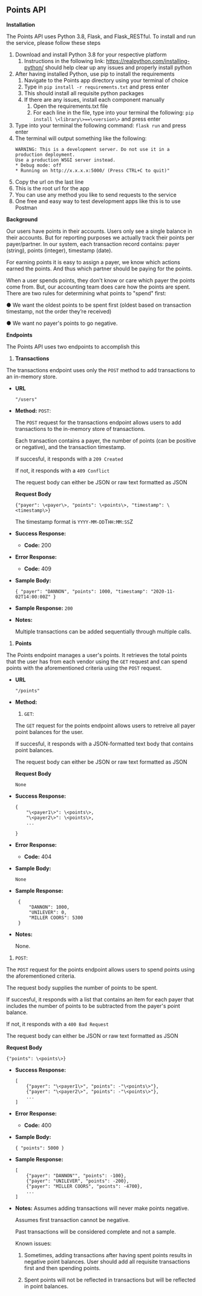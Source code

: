 **Points API**
----
**Installation**

  The Points API uses Python 3.8, Flask, and Flask_RESTful.
  To install and run the service, please follow these steps
  1. Download and install Python 3.8 for your respective platform
     1. Instructions in the following link: https://realpython.com/installing-python/ should help clear up any issues and properly install python
  2. After having installed Python, use pip to install the requirements
     1. Navigate to the Points app directory using your terminal of choice
     2. Type in `pip install -r requirements.txt` and press enter
     3. This should install all requisite python packages
     4. If there are any issues, install each component manually
        1. Open the requirements.txt file
        2. For each line in the file, type into your terminal the following: `pip install \<library\>==\<version\>` and press enter
  3. Type into your terminal the following command: `flask run` and press enter
  4. The terminal will output something like the following: 
        ``` * Environment: production
        WARNING: This is a development server. Do not use it in a production deployment.
        Use a production WSGI server instead.
        * Debug mode: off
        * Running on http://x.x.x.x:5000/ (Press CTRL+C to quit)"
        ```
  5. Copy the url on the last line
  6. This is the root url for the app
  7. You can use any method you like to send requests to the service
  8. One free and easy way to test development apps like this is to use Postman


**Background**

Our users have points in their accounts. Users only see a single balance in their accounts. But for reporting purposes we actually track their
points per payer/partner. In our system, each transaction record contains: payer (string), points (integer), timestamp (date).

For earning points it is easy to assign a payer, we know which actions earned the points. And thus which partner should be paying for the points.

When a user spends points, they don't know or care which payer the points come from. But, our accounting team does care how the points are
spent. There are two rules for determining what points to "spend" first:

● We want the oldest points to be spent first (oldest based on transaction timestamp, not the order they’re received)

● We want no payer's points to go negative.


**Endpoints**

The Points API uses two endpoints to accomplish this

1. **Transactions**

The transactions endpoint uses only the `POST` method to add transactions to an in-memory store.

* **URL**
  
  `"/users"`

* **Method:**
  `POST`:

  The `POST` request for the transactions endpoint allows users to add transactions to the in-memory store of transactions.

  Each transaction contains a payer, the number of points (can be positive or negative), and the transaction timestamp.

  If succesful, it responds with a `209 Created`

  If not, it responds with a `409 Conflict`

  The request body can either be JSON or raw text formatted as JSON

  **Request Body**

  `{"payer": \<payer\>, "points": \<points\>, "timestamp": \<timestamp\>}`

  The timestamp format is `YYYY-MM-DD`T`HH:MM:SS`Z

* **Success Response:**
  

  * **Code:** 200 
 
* **Error Response:**

  * **Code:** 409 <br />

* **Sample Body:**

   `{ "payer": "DANNON", "points": 1000, "timestamp": "2020-11-02T14:00:00Z" }`
* **Sample Response:**
   `200`



* **Notes:**

  Multiple transactions can be added sequentially through multiple calls. 

1. **Points**

The Points endpoint manages a user's points. It retrieves the total points that the user has from each vendor using the `GET`  request and can spend points with the aforementioned criteria using the `POST` request.

* **URL**
  
  `"/points"`

* **Method:**
  1. `GET`:

  The `GET` request for the points endpoint allows users to retreive all payer point balances for the user.

  If succesful, it responds with a JSON-formatted text body that contains point balances.

  The request body can either be JSON or raw text formatted as JSON

  **Request Body**

  `None`


* **Success Response:**
  ```
  {
      "\<payer1\>": \<points\>,
      "\<payer2\>": \<points\>,
      ...

  }
  ```
 
* **Error Response:**

  * **Code:** 404 <br />

* **Sample Body:**

   `None`
* **Sample Response:**
   ```
    {
        "DANNON": 1000,
        "UNILEVER": 0,
        "MILLER COORS": 5300
    }
   ```

* **Notes:**

  None. 

1. `POST`:

  The `POST` request for the points endpoint allows users to spend points using the aforementioned criteria.

  The request body supplies the number of points to be spent. 

  If succesful, it responds with a list that contains an item for each payer that includes the number of points to be subtracted from the payer's point balance.

  If not, it responds with a `400 Bad Request`

  The request body can either be JSON or raw text formatted as JSON

  **Request Body**

  `{"points": \<points\>}`


* **Success Response:**
  
    ```
    [
        {"payer": "\<payer1\>", "points": -"\<points\>"},
        {"payer": "\<payer2\>", "points": -"\<points\>"},
        ...
    ]
    ```

 
* **Error Response:**

  * **Code:** 400 <br />

* **Sample Body:**

   `{ "points": 5000 }`
* **Sample Response:**
  
    ```
    [
        {"payer": "DANNON"", "points": -100},
        {"payer": "UNILEVER", "points": -200},
        {"payer": "MILLER COORS", "points": -4700},
        ...
    ]
    ```
   

* **Notes:**
    Assumes adding transactions will never make points negative.

    Assumes first transaction cannot be negative.
    
    Past transactions will be considered complete and not a sample.

    Known issues: 
    1. Sometimes, adding transactions after having spent points results in negative point balances. User should add all requisite transactions first and then spending points.

    2. Spent points will not be reflected in transactions but will be reflected in point balances.


  
